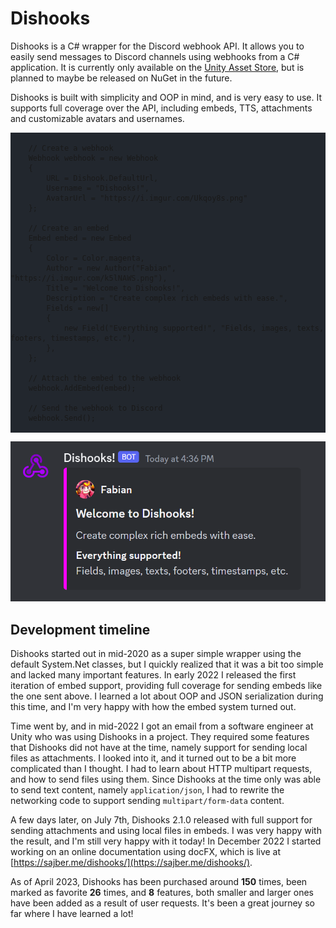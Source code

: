 # Dishooks

Dishooks is a C# wrapper for the Discord webhook API. It allows you to easily send messages to Discord channels using webhooks from a C# application. It is currently only available on the [Unity Asset Store](https://assetstore.unity.com/packages/tools/network/dishooks-send-discord-messages-from-your-game-171381), but is planned to maybe be released on NuGet in the future.

Dishooks is built with simplicity and OOP in mind, and is very easy to use. It supports full coverage over the API, including embeds, TTS, attachments and customizable avatars and usernames.

<pre style="background-color: #22272e;">
<code class="language-cs">
    // Create a webhook
    Webhook webhook = new Webhook
    {
        URL = Dishook.DefaultUrl,
        Username = "Dishooks!",
        AvatarUrl = "https://i.imgur.com/Ukqoy8s.png"
    };
    
    // Create an embed
    Embed embed = new Embed
    {
        Color = Color.magenta,
        Author = new Author("Fabian", "https://i.imgur.com/k5lNAWS.png"),
        Title = "Welcome to Dishooks!",
        Description = "Create complex rich embeds with ease.",
        Fields = new[]
        {
            new Field("Everything supported!", "Fields, images, texts, footers, timestamps, etc."),
        },
    };
    
    // Attach the embed to the webhook
    webhook.AddEmbed(embed);
    
    // Send the webhook to Discord
    webhook.Send();
</code>
</pre>

![Example image from the code above](img/dishooks-example.png)


## Development timeline

Dishooks started out in mid-2020 as a super simple wrapper using the default System.Net classes, but I quickly realized that it was a bit too simple and lacked many important features. In early 2022 I released the first iteration of embed support, providing full coverage for sending embeds like the one sent above. I learned a lot about OOP and JSON serialization during this time, and I'm very happy with how the embed system turned out.

Time went by, and in mid-2022 I got an email from a software engineer at Unity who was using Dishooks in a project. They required some features that Dishooks did not have at the time, namely support for sending local files as attachments. I looked into it, and it turned out to be a bit more complicated than I thought. I had to learn about HTTP multipart requests, and how to send files using them. Since Dishooks at the time only was able to send text content, namely `application/json`, I had to rewrite the networking code to support sending `multipart/form-data` content.

A few days later, on July 7th, Dishooks 2.1.0 released with full support for sending attachments and using local files in embeds. I was very happy with the result, and I'm still very happy with it today! In December 2022 I started working on an online documentation using docFX, which is live at [https://sajber.me/dishooks/](https://sajber.me/dishooks/).

As of April 2023, Dishooks has been purchased around **150** times, been marked as favorite **26** times, and **8** features, both smaller and larger ones have been added as a result of user requests. It's been a great journey so far where I have learned a lot!